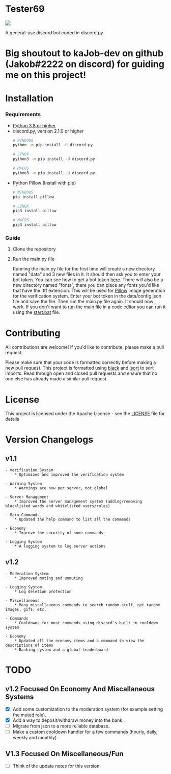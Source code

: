 # Tester69

[![](https://discord.com/api/guilds/733219077744754750/embed.png)](https://discord.gg/VsDDf8YKBV)

A general-use discord bot coded in discord.py

# Big shoutout to kaJob-dev on github (Jakob#2222 on discord) for guiding me on this project!

# Installation
### Requirements
- [Python 3.8 or higher](https://www.python.org/downloads/)
- discord.py, version 2.1.0 or higher 
    ```bash
    # WINDOWS 
    python -m pip install -U discord.py

    # LINUX
    python3 -m pip install -U discord.py

    # MACOS
    python3 -m pip install -U discord.py
    ```
- Python Pillow (Install with pip)
    ```bash
    # WINDOWS 
    pip install pillow

    # LINUX
    pip3 install pillow

    # MACOS
    pip3 install pillow
    ```

### Guide
1. Clone the repository
2. Run the main.py file

    Running the main.py file for the first time will create a new directory named "data" and 3 new files in it. It should then ask you to enter your bot token. You can see how to get a bot token [here](https://www.youtube.com/watch?v=aI4OmIbkJH8). There will also be a new directory named "fonts", there you can place any fonts you'd like that have the .ttf extension. This will be used for [Pillow](https://pillow.readthedocs.io/en/stable/index.html#) image generation for the verification system. Enter your bot token in the data/config.json file and save the file. Then run the main.py file again. It should now work. If you don't want to run the main file in a code editor you can run it using the [start.bat](start.bat) file.

# Contributing 
All contributions are welcome! If you'd like to contribute, please make a pull request.

Please make sure that your code is formatted correctly before making a new pull request. This project is formatted using [black](https://black.readthedocs.io/en/stable/) and [isort](https://pycqa.github.io/isort/) to sort imports. Read through open and closed pull requests and ensure that no one else has already made a similar pull request. 

# License 
This project is licensed under the Apache License - see the [LICENSE](LICENSE) file for details

# Version Changelogs

## v1.1

    - Verification System
        * Optimized and improved the verification system
    
    - Warning System
        * Warnings are now per server, not global
    
    - Server Management
        * Improved the server management system (adding/removing blacklisted words and whitelisted users/roles)
    
    - Main Commands
        * Updated the help command to list all the commands

    - Economy
        * Improve the security of some commands
    
    - Logging System
        * A logging system to log server actions

## v1.2

    - Moderation System
        * Improved muting and unmuting

    - Logging System
        * Log deletion protection

    - Miscellaneous
        * Many miscellaneous commands to search random stuff, get random images, gifs, etc.

    - Commands
        * Cooldowns for most commands using discord's built in cooldown system

    - Economy
        * Updated all the economy items and a command to view the descriptions of items
        * Banking system and a global leaderboard

# TODO

## v1.2 Focused On Economy And Miscallaneous Systems

- [x] Add some customization to the moderation system (for example setting the muted role).
- [x] Add a way to deposit/withdraw money into the bank.
- [ ] Migrate from json to a more reliable database.
- [ ] Make a custom cooldown handler for a few commands (hourly, daily, weekly and monthly).

## V1.3 Focused On Miscellaneous/Fun

- [ ] Think of the update notes for this version.